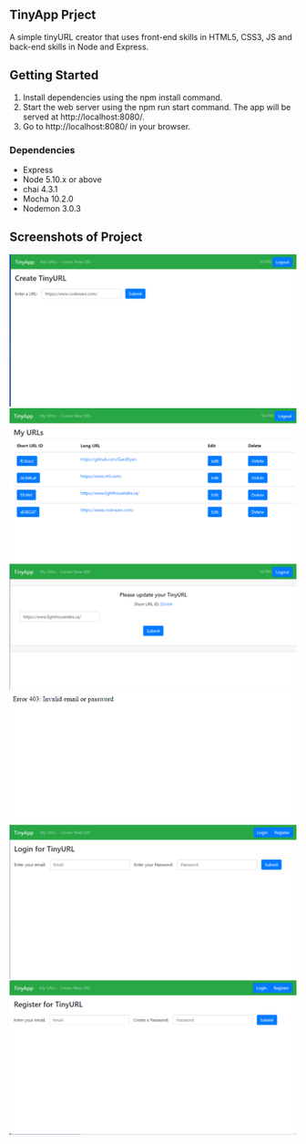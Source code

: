 ## TinyApp Prject

A simple tinyURL creator that uses front-end skills in HTML5, CSS3, JS and back-end skills in Node and Express.

## Getting Started

1. Install dependencies using the npm install command.
2. Start the web server using the npm run start command. The app will be served at http://localhost:8080/.
3. Go to http://localhost:8080/ in your browser.

### Dependencies 
- Express
- Node 5.10.x or above
- chai 4.3.1
- Mocha 10.2.0
- Nodemon 3.0.3

## Screenshots of Project
!["Screenshot of create URL"](https://github.com/GardRyan/tinyapp/blob/master/docs/TimyApp_createURL.png?raw=true)
!["Screenshot of database of URLs"](https://github.com/GardRyan/tinyapp/blob/master/docs/TinyApp_databaseOfURLs.png?raw=true)
!["Screenshot of edit URL"](https://github.com/GardRyan/tinyapp/blob/master/docs/TinyApp_editURL.png?raw=true)
!["Screenshot of error handling"](https://github.com/GardRyan/tinyapp/blob/master/docs/TinyApp_errorHandling.png?raw=true)
!["Screenshot of login page"](https://github.com/GardRyan/tinyapp/blob/master/docs/TinyApp_loginPage.png?raw=true)
!["Screenshot of register page"](https://github.com/GardRyan/tinyapp/blob/master/docs/TinyApp_registerPage.png?raw=true)
